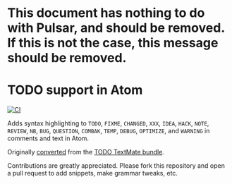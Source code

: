 # This document has nothing to do with Pulsar, and should be removed. If this is not the case, this message should be removed.

# TODO support in Atom
[![CI](https://github.com/atom/language-todo/actions/workflows/ci.yml/badge.svg)](https://github.com/atom/language-todo/actions/workflows/ci.yml)

Adds syntax highlighting to `TODO`, `FIXME`, `CHANGED`, `XXX`, `IDEA`, `HACK`, `NOTE`, `REVIEW`, `NB`, `BUG`, `QUESTION`, `COMBAK`, `TEMP`, `DEBUG`, `OPTIMIZE`, and `WARNING` in comments
and text in Atom.

Originally [converted](http://flight-manual.atom.io/hacking-atom/sections/converting-from-textmate) from the [TODO TextMate bundle](https://github.com/textmate/todo.tmbundle).

Contributions are greatly appreciated. Please fork this repository and open a pull request to add snippets, make grammar tweaks, etc.
